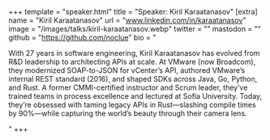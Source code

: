 +++
template = "speaker.html"
title = "Speaker: Kiril Karaatanasov"
[extra]
  name = "Kiril Karaatanasov"
  url = "www.linkedin.com/in/karaatanasov"
  image = "/images/talks/kiril-karaatanasov.webp"
  twitter = ""
  mastodon = ""
  github = "https://github.com/noclue"
  bio = "<p>With 27 years in software engineering, Kiril Karaatanasov has evolved from R&D leadership to architecting APIs at scale. At VMware (now Broadcom), they modernized SOAP-to-JSON for vCenter’s API, authored VMware’s internal REST standard (2016), and shaped SDKs across Java, Go, Python, and Rust. A former CMMI-certified instructor and Scrum leader, they’ve trained teams in process excellence and lectured at Sofia University. Today, they’re obsessed with taming legacy APIs in Rust—slashing compile times by 90%—while capturing the world’s beauty through their camera lens.</p>"
+++
